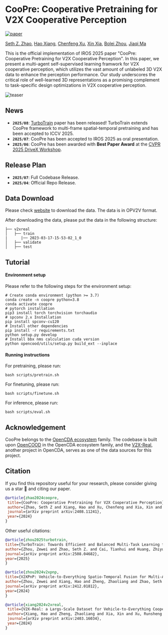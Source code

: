 # CooPre: Cooperative Pretraining for V2X Cooperative Perception
[![paper](https://img.shields.io/badge/arXiv-Paper-<COLOR>.svg)](https://arxiv.org/pdf/2408.11241)

[Seth Z. Zhao](https://sethzhao506.github.io/), [Hao Xiang](https://scholar.google.com/citations?user=04j4RzkAAAAJ&hl=en), [Chenfeng Xu](https://scholar.google.com/citations?user=RpqvaTUAAAAJ&hl=en), [Xin Xia](https://scholar.google.com/citations?user=vCYqMTIAAAAJ&hl=en), [Bolei Zhou](https://boleizhou.github.io/), [Jiaqi Ma](https://mobility-lab.seas.ucla.edu/about/)


This is the official implementation of IROS 2025 paper "CooPre: Cooperative Pretraining for V2X Cooperative Perception". In this paper, we present a multi-agent self-supervised learning framwork for V2X cooperative perception, which utilizes the vast amount of unlabeled 3D V2X data to enhance the perception performance. Our study underscores the critical role of well-learned 3D representations as a promising complement to task-specific design optimizations in V2X cooperative perception.

![teaser](assets/coopre_teaser.png)

## News
- **`2025/08`**: [TurboTrain](https://github.com/ucla-mobility/TurboTrain) paper has been released! TurboTrain extends CooPre framework to multi-frame spatial-temporal pretraining and has been accepted to ICCV 2025.
- **`2025/07`**: CooPre has been accepted to IROS 2025 as oral presentation.
- **`2025/06`**: CooPre has been awarded with **Best Paper Award** at the [CVPR 2025 DriveX Workshop](https://drivex-workshop.github.io/).

## Release Plan
- **`2025/07`**: Full Codebase Release.
- **`2025/04`**: Official Repo Release.

## Data Download
Please check [website](https://mobility-lab.seas.ucla.edu/v2x-real/) to download the data. The data is in OPV2V format. 

After downloading the data, please put the data in the following structure:
```shell
├── v2xreal
│   ├── train
|      |── 2023-03-17-15-53-02_1_0
│   ├── validate
│   ├── test
```
## Tutorial
#### Environment setup
Please refer to the following steps for the environment setup:
```shell
# Create conda environment (python >= 3.7)
conda create -n coopre python=3.8
conda activate coopre
# pytorch installation
pip3 install torch torchvision torchaudio
# spconv 2.x Installation
pip install spconv-cu120
# Install other dependencies
pip install -r requirements.txt
python setup.py develop
# Install bbx nms calculation cuda version
python opencood/utils/setup.py build_ext --inplace
```

#### Running instructions
For pretraining, please run:
```
bash scripts/pretrain.sh
```

For finetuning, please run:
```
bash scripts/finetune.sh
```

For inference, please run:
```
bash scripts/eval.sh
```

## Acknowledgement
CooPre belongs to the [OpenCDA ecosystem](https://arxiv.org/abs/2301.07325) family. The codebase is built upon [OpenCOOD](https://github.com/DerrickXuNu/OpenCOOD) in the OpenCDA ecosystem family, and the [V2X-Real](https://arxiv.org/abs/2403.16034), another project in OpenCDA, serves as one of the data sources for this project.

## Citation
If you find this repository useful for your research, please consider giving us a star 🌟 and citing our paper.
 ```bibtex
@article{zhao2024coopre,
  title={CooPre: Cooperative Pretraining for V2X Cooperative Perception},
  author={Zhao, Seth Z and Xiang, Hao and Xu, Chenfeng and Xia, Xin and Zhou, Bolei and Ma, Jiaqi},
  journal={arXiv preprint arXiv:2408.11241},
  year={2024}
}
```

Other useful citations:
 ```bibtex
@article{zhou2025turbotrain,
 title={TurboTrain: Towards Efficient and Balanced Multi-Task Learning for Multi-Agent Perception and Prediction},
 author={Zhou, Zewei and Zhao, Seth Z. and Cai, Tianhui and Huang, Zhiyu and Zhou, Bolei and Ma, Jiaqi},
 journal={arXiv preprint arXiv:2508.04682},
 year={2025}
}

@article{zhou2024v2xpnp,
 title={V2XPnP: Vehicle-to-Everything Spatio-Temporal Fusion for Multi-Agent Perception and Prediction},
 author={Zhou, Zewei and Xiang, Hao and Zheng, Zhaoliang and Zhao, Seth Z. and Lei, Mingyue and Zhang, Yun and Cai, Tianhui and Liu, Xinyi and Liu, Johnson and Bajji, Maheswari and Xia, Xin and Huang, Zhiyu and Zhou, Bolei and Ma, Jiaqi},
 journal={arXiv preprint arXiv:2412.01812},
 year={2024}
}

@article{xiang2024v2xreal,
  title={V2X-Real: a Largs-Scale Dataset for Vehicle-to-Everything Cooperative Perception},
  author={Xiang, Hao and Zheng, Zhaoliang and Xia, Xin and Xu, Runsheng and Gao, Letian and Zhou, Zewei and Han, Xu and Ji, Xinkai and Li, Mingxi and Meng, Zonglin and others},
  journal={arXiv preprint arXiv:2403.16034},
  year={2024}
}
```

